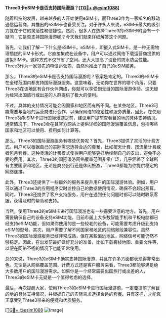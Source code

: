 **Three3卡eSIM卡是否支持国际漫游？[[TG💪+ @esim1088](https://t.me/s/esim1088)]**

随着科技的发展，越来越多的人开始使用eSIM卡，而Three3作为一家知名的移动通信运营商，其推出的eSIM卡也备受关注。对于许多人来说，eSIM卡最大的吸引力就在于它的灵活性和便捷性。然而，很多人在选择Three3的eSIM卡时会有一个疑问：它是否支持国际漫游呢？今天我们就来详细解答这个问题。

首先，让我们了解一下什么是eSIM卡。eSIM卡，即嵌入式SIM卡，是一种无需物理插拔的SIM卡形式。它直接集成在设备中，用户可以通过网络下载运营商提供的虚拟SIM卡。这种方式不仅节省了空间，还大大提高了设备的防水防尘性能。Three3作为一家领先的电信运营商，自然也推出了自己的eSIM服务。

那么，Three3的eSIM卡是否支持国际漫游呢？答案是肯定的。Three3的eSIM卡在全球范围内都支持国际漫游服务。这意味着，无论你在世界的哪个角落，只要Three3在该地区有合作伙伴网络，你就可以享受到无缝的国际漫游体验。这无疑为经常出国旅行或出差的人群提供了极大的便利。

不过，具体的支持情况可能会因国家和地区而有所不同。在某些地区，Three3可能需要与当地的运营商进行合作，以确保网络的稳定性和服务质量。因此，在使用Three3的eSIM卡进行国际漫游之前，建议用户提前查看目的地的具体支持情况。通常情况下，Three3会在其官方网站上提供详细的国际漫游覆盖信息，包括哪些国家和地区可以使用、费用如何计算等。

那么，Three3的国际漫游服务有哪些优势呢？首先，Three3提供了灵活的计费方式。用户可以根据自己的实际需求选择合适的套餐，比如按天计费、按流量计费或者包月套餐。这种灵活的计费模式使得用户能够更好地控制自己的支出，避免不必要的费用。其次，Three3的国际漫游网络覆盖范围非常广泛，几乎涵盖了全球所有主要国家和地区。无论是商务出行还是休闲旅游，Three3都能为你提供稳定的网络连接。

此外，Three3还提供了一些额外的服务来提升用户的国际漫游体验。例如，用户可以通过Three3的应用程序实时监控自己的数据使用情况，确保不会超出预算。同时，Three3还提供了客户支持服务，用户在遇到任何问题时都可以随时联系客服，获得及时的帮助和支持。

当然，使用Three3的eSIM卡进行国际漫游也有一些需要注意的地方。首先，用户需要确保自己的设备支持eSIM功能。目前市面上大多数智能手机和平板电脑都已经支持eSIM功能，但如果你使用的是一些较老的设备，可能需要考虑升级到支持eSIM的型号。其次，用户需要了解不同国家和地区的网络频段兼容性。虽然Three3的国际漫游服务已经非常成熟，但在某些偏远地区，网络信号可能仍然不够稳定。因此，在出发前最好做好充分的准备，比如下载离线地图、重要文件等，以便在网络不畅的情况下也能正常使用。

总的来说，Three3的eSIM卡确实支持国际漫游，并且在许多方面都表现得非常出色。无论是从网络覆盖范围、计费方式还是客户服务来看，Three3都能够满足绝大多数用户的国际漫游需求。如果你是一个经常需要出国旅行或出差的人，Three3的eSIM卡无疑是一个值得考虑的选择。

最后，再次提醒大家，使用Three3的eSIM卡进行国际漫游前，一定要提前了解目的地的具体支持情况，并根据自己的实际需求选择合适的套餐。只有这样，才能真正享受到Three3带来的便捷和优质服务。

[[TG💪+ @esim1088](https://t.me/s/esim1088) ![Image](https://i.postimg.cc/4NQfJmqS/Snipaste-2025-05-13-00-14-12.png)]